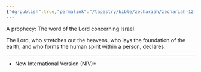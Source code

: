 ```yaml
---
{"dg-publish":true,"permalink":"/tapestry/bible/zechariah/zechariah-12-1/","title":"Zechariah 12:1","tags":["bible-verse"],"dgHomeLink":true,"dgShowLocalGraph":true,"dgEnableSearch":true}
---
```



 A prophecy: The word of the Lord concerning Israel.

The Lord, who stretches out the heavens, who lays the foundation of the earth, and who forms the human spirit within a person, declares:
 
---
*  New International Version (NIV)*